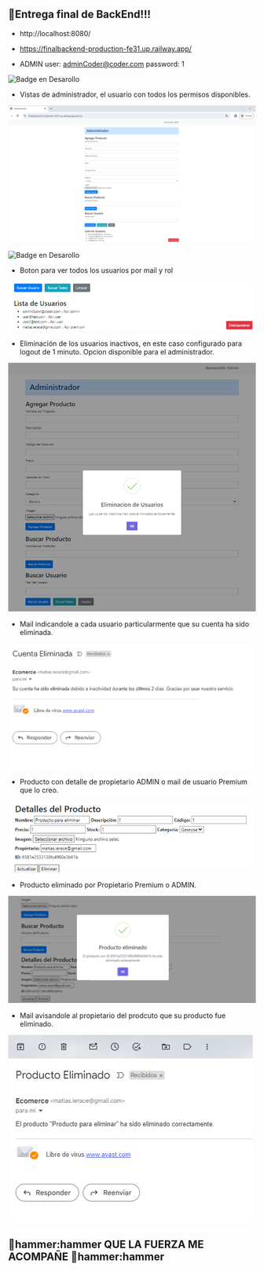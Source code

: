 ## :hammer:Entrega final de BackEnd!!!

* http://localhost:8080/ 

* https://finalbackend-production-fe31.up.railway.app/

* ADMIN
user: adminCoder@coder.com 
password: 1


![Badge en Desarollo](https://img.shields.io/badge/USER-%20ADMINISTRADOR-green)


* Vistas de administrador, el usuario con todos los permisos disponibles.

![Vistas de administrador](src/public/prints/1-%20admin.png)


![Badge en Desarollo](https://img.shields.io/badge/CARGA-DE%20DOCUMENTOS-yellow)

* Boton para ver todos los usuarios por mail y rol

![todos los usuarios](src/public/prints/7-%20todos%20los%20usuarios.png)

* Eliminación de los usuarios inactivos, en este caso configurado para logout de 1 minuto. Opcion disponible para el administrador.

![eliminacion de usuarios inactivos](src/public/prints/2-%20eliminacion%20de%20usuario%20inactivo.png)

* Mail indicandole a cada usuario particularmente que su cuenta ha sido eliminada.

![mail de eliminacion](src/public/prints/3-%20mail%20de%20eliminacion%20de%20cuenta.png)

* Producto con detalle de propietario ADMIN o mail de usuario Premium que lo creo.

![producto con propietario](src/public/prints/4-%20producto%20con%20propiedad%20de%20usuario%20premium.png)

* Producto eliminado por Propietario Premium o ADMIN.

![producto eliminado](src/public/prints/5-%20Producto%20de%20usuario%20premium%20eliminado.png)

* Mail avisandole al propietario del prodcuto que su producto fue eliminado.

![mail de eliminacion de producto](src/public/prints/6-%20mail%20producto%20de%20premium%20eliminado%20.png)




## :hammer:hammer:hammer QUE LA FUERZA ME ACOMPAÑE :hammer:hammer:hammer